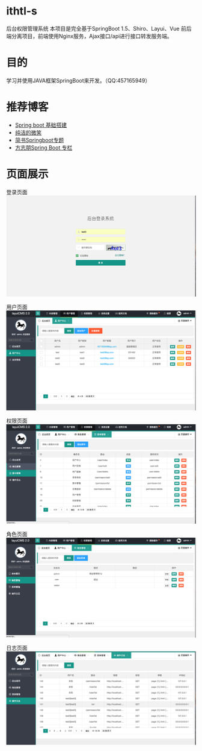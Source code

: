# ithtl-s
后台权限管理系统
本项目是完全基于SpringBoot 1.5、Shiro、Layui、Vue 前后端分离项目，前端使用Nginx服务，Ajax接口/api进行接口转发服务端。

# 目的
学习并使用JAVA框架SpringBoot来开发。（QQ:457165949）

# 推荐博客
* [Spring boot 基础搭建](http://www.ithtl.com/?p=766) 
* [纯洁的微笑](http://www.ityouknow.com/spring-boot.html)
* [简书Springboot专题](https://www.jianshu.com/c/f0cf6eae1754)
* [方志朋Spring Boot 专栏](https://blog.csdn.net/column/details/15397.html)

# 页面展示

登录页面
 ![image](https://github.com/g457165949/ithtl-s/blob/master/doc/登录.jpeg)

用户页面
![image](https://github.com/g457165949/ithtl-s/blob/master/doc/用户.png)

权限页面
 ![image](https://github.com/g457165949/ithtl-s/blob/master/doc/菜单管理.png)
 
角色页面
![image](https://github.com/g457165949/ithtl-s/blob/master/doc/角色管理.png)

日志页面
![image](https://github.com/g457165949/ithtl-s/blob/master/doc/操作日志.png)